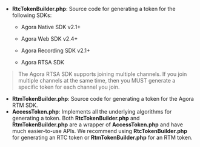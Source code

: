 - **RtcTokenBuilder.php**: Source code for generating a token for the following SDKs:
  - Agora Native SDK v2.1+

  - Agora Web SDK v2.4+

  - Agora Recording SDK v2.1+

  - Agora RTSA SDK

> The Agora RTSA SDK supports joining multiple channels. If you join multiple channels at the same time, then you MUST generate a specific token for each channel you join. 

- **RtmTokenBuilder.php**: Source code for generating a token for the Agora RTM SDK. 
- **AccessToken.php**: Implements all the underlying algorithms for generating a token. Both **RtcTokenBuilder.php** and **RtmTokenBuilder.php** are a wrapper of **AccessToken.php** and have much easier-to-use APIs. We recommend using **RtcTokenBuilder.php** for generating an RTC token or **RtmTokenBuilder.php** for an RTM token.
